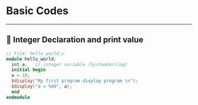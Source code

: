 # Basic Codes  

---

## 📜 Integer Declaration and print value   
```verilog
// File: hello_world.v
module hello_world;
  int a;   // integer variable (SystemVerilog)
  initial begin
  a = 10;  
  $display("My first program display program \n");
  $display("a = %0d", a);
  end
endmodule
 
